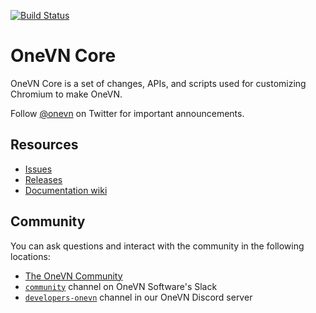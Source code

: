 [![Build Status](https://travis-ci.org/onevn/onevn-core.svg?branch=master)](https://travis-ci.org/onevn/onevn-core)

# OneVN Core

OneVN Core is a set of changes, APIs, and scripts used for customizing Chromium to make OneVN.

Follow [@onevn](https://twitter.com/onevn) on Twitter for important
announcements.

## Resources

- [Issues](https://github.com/1-vn/onevn-browser/issues)
- [Releases](https://github.com/1-vn/onevn-browser/releases)
- [Documentation wiki](https://github.com/1-vn/onevn-browser/wiki)

## Community

You can ask questions and interact with the community in the following
locations:
- [The OneVN Community](https://community.1-vn.com/)
- [`community`](https://onevnsoftware.slack.com) channel on OneVN Software's Slack
- [`developers-onevn`](https://discord.gg/k57tYrS) channel in our OneVN Discord server
